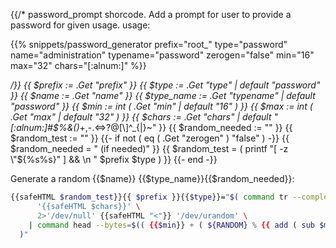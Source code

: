 {{/*
password_prompt shorcode.
Add a prompt for user to provide a password for given usage.
usage:

  {{% snippets/password_generator prefix="root_" type="password"
    name="administration" typename="password" zerogen="false"
    min="16" max="32" chars="[:alnum:]" %}}

*/}}
{{ $prefix := .Get "prefix" }}
{{ $type := .Get "type" | default "password" }}
{{ $name := .Get "name" }}
{{ $type_name := .Get "typename" | default "password" }}
{{ $min := int ( .Get "min" | default "16" ) }}
{{ $max := int ( .Get "max" | default "32" ) }}
{{ $chars := .Get "chars" | default "[:alnum:]#$%&()*+,-.<=>?@[\\]^_{|}~" }}
{{ $random_needed := "" }}
{{ $random_test := "" }}
{{- if not ( eq ( .Get "zerogen" ) "false" ) -}}
  {{ $random_needed = " (if needed)" }}
  {{ $random_test = ( printf "[ -z \"${%s%s}\" ] && \n  " $prefix $type ) }}
{{- end -}}

Generate a random {{$name}} {{$type_name}}{{$random_needed}}:

```bash
{{safeHTML $random_test}}{{ $prefix }}{{$type}}="$( command tr --complement --delete \
      '{{safeHTML $chars}}' \
      2>'/dev/null' {{safeHTML "<"}} '/dev/urandom' \
    | command head --bytes=$(( {{$min}} + ( ${RANDOM} % {{ add ( sub $max $min ) 1 }} ) ))
  )"
```
